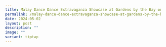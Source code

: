 ```yaml
---
title: Malay Dance Dance Extravaganza Showcase at Gardens by the Bay on 29 June 2024
permalink: /malay-dance-dance-extravaganza-showcase-at-gardens-by-the-bay-on-29-june-2024/
date: 2024-05-02
layout: post
description: ""
image: ""
variant: tiptap
---
```


